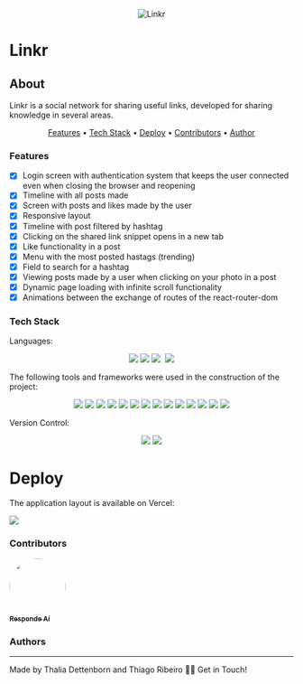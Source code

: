 <p align="center">
  <img src="public/linkr-logo-icons-favicon/android-icon-144x144.png width="175" alt="Linkr" />
</p>

# Linkr

## About
<p>
  Linkr is a social network for sharing useful links, developed for sharing knowledge in several areas.
</p>

<p align="center">
    <a href="#features">Features</a> • 
    <a href="#tech">Tech Stack</a> •
    <a href="#deploy">Deploy</a> • 
    <a href="#contributors">Contributors</a> • 
    <a href="#author">Author</a>
</p>

### Features
- [x] Login screen with authentication system that keeps the user connected even when closing the browser and reopening<br>
- [x] Timeline with all posts made<br>
- [x] Screen with posts and likes made by the user<br>
- [x] Responsive layout<br>
- [x] Timeline with post filtered by hashtag<br>
- [x] Clicking on the shared link snippet opens in a new tab<br>
- [x] Like functionality in a post<br>
- [x] Menu with the most posted hastags (trending)<br>
- [x] Field to search for a hashtag<br>
- [x] Viewing posts made by a user when clicking on your photo in a post<br>
- [x] Dynamic page loading with infinite scroll functionality<br>
- [x] Animations between the exchange of routes of the react-router-dom<br>

### Tech Stack
Languages:<br>
<p align="center">
    <img src="https://img.shields.io/badge/html5%20-%23E34F26.svg?&style=for-the-badge&logo=html5&logoColor=white"/>
    <img src="https://img.shields.io/badge/css3%20-%231572B6.svg?&style=for-the-badge&logo=css3&logoColor=white"/>
    <img src="https://img.shields.io/badge/javascript%20-%23323330.svg?&style=for-the-badge&logo=javascript&logoColor=%23F7DF1E"/>
    <img scr='https://img.shields.io/badge/jsx%20-%2320232a.svg?&style=for-the-badge&logo=jsx&logoColor=%2361DAFB'>
    <img src="https://img.shields.io/badge/markdown-%23000000.svg?&style=for-the-badge&logo=markdown&logoColor=white"/>
</p>

The following tools and frameworks were used in the construction of the project:<br>
<p align="center">
    <img src="https://img.shields.io/badge/react-app%20-%2320232a.svg?&style=for-the-badge&logo=react&logoColor=%2361DAFB"/>
    <img src="https://img.shields.io/badge/react_router%20-%2320232a.svg?&style=for-the-badge&logo=react&logoColor=%2361DAFB"/>
    <img src="https://img.shields.io/badge/node.js%20-%2343853D.svg?&style=for-the-badge&logo=node.js&logoColor=white"/>
    <img src="https://img.shields.io/badge/webpack%20-%238DD6F9.svg?&style=for-the-badge&logo=webpack&logoColor=black" />
    <img src='https://img.shields.io/badge/axios%20-%2320232a.svg?&style=for-the-badge&logo=axios&logoColor=%2361DAFB'>
    <img src='https://img.shields.io/badge/babel%20-%2320232a.svg?&style=for-the-badge&logo=babel&logoColor=%2361DAFB'>
    <img src='https://img.shields.io/badge/yarn%20-%2320232a.svg?&style=for-the-badge&logo=yarn&logoColor=%2361DAFB'>
    <img src='https://img.shields.io/badge/react-icon%20-%2320232a.svg?&style=for-the-badge&logo=react-icon&logoColor=%2361DAFB'>
    <img src='https://img.shields.io/badge/styled-components%20-%2320232a.svg?&style=for-the-badge&logo=styled-components&logoColor=%2361DAFB'>
    <img src='https://img.shields.io/badge/react_infinite_scroller%20-%2320232a.svg?&style=for-the-badge&logo=react&logoColor=%2361DAFB'/>
    <img src='https://img.shields.io/badge/react_hashtag%20-%2320232a.svg?&style=for-the-badge&logo=react&logoColor=%2361DAFB'/>
    <img src='https://img.shields.io/badge/react_tooltip%20-%2320232a.svg?&style=for-the-badge&logo=react_tooltip&logoColor=%2361DAFB'/>
    <img src='https://img.shields.io/badge/react_transition_group%20-%2320232a.svg?&style=for-the-badge&logo=react&logoColor=%2361DAFB'/>
    <img src='https://img.shields.io/badge/prop_types%20-%2320232a.svg?&style=for-the-badge&logo=prop_types&logoColor=%2361DAFB'/>
</p>

Version Control:<br>
<p align="center">
    <img src="https://img.shields.io/badge/git%20-%23F05033.svg?&style=for-the-badge&logo=git&logoColor=white"/>
    <img src="https://img.shields.io/badge/github%20-%23121011.svg?&style=for-the-badge&logo=github&logoColor=white"/>
</p>

# Deploy

The application layout is available on Vercel:

<a href='https://linkr-dun.vercel.app/'><img src='https://img.shields.io/badge/vercel%20-%23000000.svg?&style=for-the-badge&logo=vercel&logoColor=white'></a>

### Contributors
<a href="https://www.respondeai.com.br/">
<img style="border-radius: 50%;" src="https://avatars3.githubusercontent.com/u/69740567?s=60&v=4" width="100px;"/>
<br>
<sub><b>Responde Aí</b></sub>
</a>


### Authors
---

Made by Thalia Dettenborn and Thiago Ribeiro 👋🏽 Get in Touch!<br>